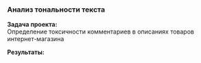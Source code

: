 ### Анализ тональности текста

**Задача проекта:**\
Определение токсичности комментариев в описаниях товаров интернет-магазина

**Результаты:**
